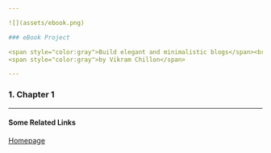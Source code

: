 ```yaml
---

![](assets/ebook.png)

### eBook Project

<span style="color:gray">Build elegant and minimalistic blogs</span><br/>
<span style="color:gray">by Vikram Chillon</span>

---
```


### 1. Chapter 1

---

#### Some Related Links

[Homepage](https://ebook.com)
